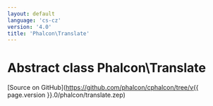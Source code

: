 ```yaml
---
layout: default
language: 'cs-cz'
version: '4.0'
title: 'Phalcon\Translate'
---
```

# Abstract class **Phalcon\Translate**

[Source on GitHub](https://github.com/phalcon/cphalcon/tree/v{{ page.version }}.0/phalcon/translate.zep)